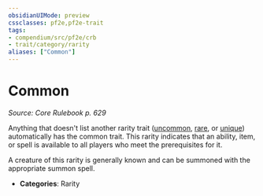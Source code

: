 ```yaml
---
obsidianUIMode: preview
cssclasses: pf2e,pf2e-trait
tags:
- compendium/src/pf2e/crb
- trait/category/rarity
aliases: ["Common"]
---
```

# Common  
*Source: Core Rulebook p. 629*  

Anything that doesn't list another rarity trait ([uncommon](rules/traits/uncommon.md "Uncommon Rarity Trait"), [rare](rules/traits/rare.md "Rare Rarity Trait"), or [unique](rules/traits/unique.md "Unique Rarity Trait")) automatically has the common trait. This rarity indicates that an ability, item, or spell is available to all players who meet the prerequisites for it.

A creature of this rarity is generally known and can be summoned with the appropriate summon spell.

- **Categories**: Rarity